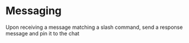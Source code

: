 # Messaging
Upon receiving a message matching a slash command, send a response message and pin it to the chat
